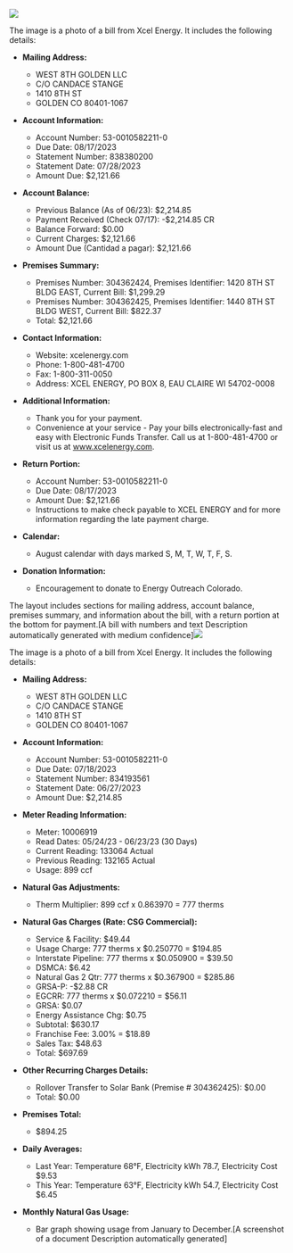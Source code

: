 ![](images/img-0.jpeg)

The image is a photo of a bill from Xcel Energy. It includes the following details:

- **Mailing Address:**
  - WEST 8TH GOLDEN LLC
  - C/O CANDACE STANGE
  - 1410 8TH ST
  - GOLDEN CO 80401-1067

- **Account Information:**
  - Account Number: 53-0010582211-0
  - Due Date: 08/17/2023
  - Statement Number: 838380200
  - Statement Date: 07/28/2023
  - Amount Due: $2,121.66

- **Account Balance:**
  - Previous Balance (As of 06/23): $2,214.85
  - Payment Received (Check 07/17): -$2,214.85 CR
  - Balance Forward: $0.00
  - Current Charges: $2,121.66
  - Amount Due (Cantidad a pagar): $2,121.66

- **Premises Summary:**
  - Premises Number: 304362424, Premises Identifier: 1420 8TH ST BLDG EAST, Current Bill: $1,299.29
  - Premises Number: 304362425, Premises Identifier: 1440 8TH ST BLDG WEST, Current Bill: $822.37
  - Total: $2,121.66

- **Contact Information:**
  - Website: xcelenergy.com
  - Phone: 1-800-481-4700
  - Fax: 1-800-311-0050
  - Address: XCEL ENERGY, PO BOX 8, EAU CLAIRE WI 54702-0008

- **Additional Information:**
  - Thank you for your payment.
  - Convenience at your service - Pay your bills electronically-fast and easy with Electronic Funds Transfer. Call us at 1-800-481-4700 or visit us at www.xcelenergy.com.

- **Return Portion:**
  - Account Number: 53-0010582211-0
  - Due Date: 08/17/2023
  - Amount Due: $2,121.66
  - Instructions to make check payable to XCEL ENERGY and for more information regarding the late payment charge.

- **Calendar:**
  - August calendar with days marked S, M, T, W, T, F, S.

- **Donation Information:**
  - Encouragement to donate to Energy Outreach Colorado.

The layout includes sections for mailing address, account balance, premises summary, and information about the bill, with a return portion at the bottom for payment.[A bill with numbers and text Description automatically generated with medium confidence]![](images/img-1.jpeg)

The image is a photo of a bill from Xcel Energy. It includes the following details:

- **Mailing Address:**
  - WEST 8TH GOLDEN LLC
  - C/O CANDACE STANGE
  - 1410 8TH ST
  - GOLDEN CO 80401-1067

- **Account Information:**
  - Account Number: 53-0010582211-0
  - Due Date: 07/18/2023
  - Statement Number: 834193561
  - Statement Date: 06/27/2023
  - Amount Due: $2,214.85

- **Meter Reading Information:**
  - Meter: 10006919
  - Read Dates: 05/24/23 - 06/23/23 (30 Days)
  - Current Reading: 133064 Actual
  - Previous Reading: 132165 Actual
  - Usage: 899 ccf

- **Natural Gas Adjustments:**
  - Therm Multiplier: 899 ccf x 0.863970 = 777 therms

- **Natural Gas Charges (Rate: CSG Commercial):**
  - Service & Facility: $49.44
  - Usage Charge: 777 therms x $0.250770 = $194.85
  - Interstate Pipeline: 777 therms x $0.050900 = $39.50
  - DSMCA: $6.42
  - Natural Gas 2 Qtr: 777 therms x $0.367900 = $285.86
  - GRSA-P: -$2.88 CR
  - EGCRR: 777 therms x $0.072210 = $56.11
  - GRSA: $0.07
  - Energy Assistance Chg: $0.75
  - Subtotal: $630.17
  - Franchise Fee: 3.00% = $18.89
  - Sales Tax: $48.63
  - Total: $697.69

- **Other Recurring Charges Details:**
  - Rollover Transfer to Solar Bank (Premise # 304362425): $0.00
  - Total: $0.00

- **Premises Total:**
  - $894.25

- **Daily Averages:**
  - Last Year: Temperature 68°F, Electricity kWh 78.7, Electricity Cost $9.53
  - This Year: Temperature 63°F, Electricity kWh 54.7, Electricity Cost $6.45

- **Monthly Natural Gas Usage:**
  - Bar graph showing usage from January to December.[A screenshot of a document Description automatically generated]

